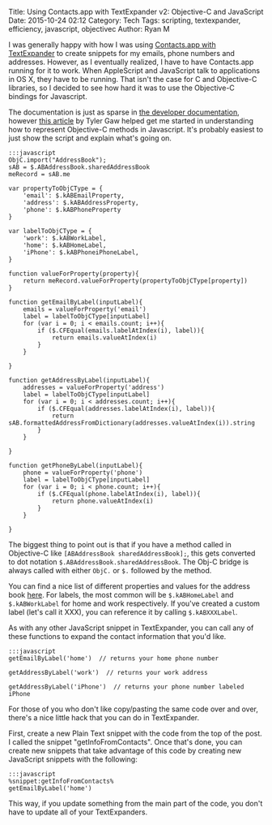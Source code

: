 Title: Using Contacts.app with TextExpander v2: Objective-C and JavaScript
Date: 2015-10-24 02:12
Category: Tech
Tags: scripting, textexpander, efficiency, javascript, objectivec
Author: Ryan M


<!-- PELICAN_BEGIN_SUMMARY --> 
I was generally happy with how I was using [Contacts.app with TextExpander][previous post] to create snippets for my emails, phone numbers and addresses. However, as I eventually realized, I have to have Contacts.app running for it to work. When AppleScript and JavaScript talk to applications in OS X, they have to be running. That isn't the case for C and Objective-C libraries, so I decided to see how hard it was to use the Objective-C bindings for Javascript.
<!-- PELICAN_END_SUMMARY --> 

The documentation is just as sparse in [the developer documentation][dev docs], however [this article][article] by Tyler Gaw helped get me started in understanding how to represent Objective-C methods in Javascript. It's probably easiest to just show the script and explain what's going on.


	:::javascript
    ObjC.import("AddressBook");
    sAB = $.ABAddressBook.sharedAddressBook
    meRecord = sAB.me

    var propertyToObjCType = {
        'email': $.kABEmailProperty,
        'address': $.kABAddressProperty,
        'phone': $.kABPhoneProperty
    }

    var labelToObjCType = {
        'work': $.kABWorkLabel,
        'home': $.kABHomeLabel,
        'iPhone': $.kABPhoneiPhoneLabel,
    }

    function valueForProperty(property){
        return meRecord.valueForProperty(propertyToObjCType[property])
    }

    function getEmailByLabel(inputLabel){
        emails = valueForProperty('email')
        label = labelToObjCType[inputLabel]
        for (var i = 0; i < emails.count; i++){
            if ($.CFEqual(emails.labelAtIndex(i), label)){
                return emails.valueAtIndex(i)
            }
        }

    }

    function getAddressByLabel(inputLabel){
        addresses = valueForProperty('address')
        label = labelToObjCType[inputLabel]
        for (var i = 0; i < addresses.count; i++){
            if ($.CFEqual(addresses.labelAtIndex(i), label)){
                return sAB.formattedAddressFromDictionary(addresses.valueAtIndex(i)).string
            }
        }

    }

    function getPhoneByLabel(inputLabel){
        phone = valueForProperty('phone')
        label = labelToObjCType[inputLabel]
        for (var i = 0; i < phone.count; i++){
            if ($.CFEqual(phone.labelAtIndex(i), label)){
                return phone.valueAtIndex(i)
            }
        }

    }


The biggest thing to point out is that if you have a method called in Objective-C like `[ABAddressBook sharedAddressBook];`, this gets converted to dot notation `$.ABAddressBook.sharedAddressBook`. The Obj-C bridge is always called with either `ObjC.` or `$.` followed by the method.

You can find a nice list of different properties and values for the address book [here](http://www.macdevcenter.com/pub/a/mac/2002/08/27/cocoa.html?page=2). For labels, the most common will be `$.kABHomeLabel` and `$.kABWorkLabel` for home and work respectively. If you've created a custom label (let's call it XXX), you can reference it by calling `$.kABXXXLabel`.

As with any other JavaScript snippet in TextExpander, you can call any of these functions to expand the contact information that you'd like.

	:::javascript
	getEmailByLabel('home')  // returns your home phone number
	
	getAddressByLabel('work')  // returns your work address
	
	getAddressByLabel('iPhone')  // returns your phone number labeled iPhone

For those of you who don't like copy/pasting the same code over and over, there's a nice little hack that you can do in TextExpander.

First, create a new Plain Text snippet with the code from the top of the post. I called the snippet "getInfoFromContacts". Once that's done, you can create new snippets that take advantage of this code by creating new JavaScript snippets with the following:

	:::javascript
	%snippet:getInfoFromContacts%
	getEmailByLabel('home')

This way, if you update something from the main part of the code, you don't have to update all of your TextExpanders.

[previous post]: {static}../2015-08-23/2015-08-23_Using-Contacts.app-with-TextExpander.md
[dev docs]: https://developer.apple.com/library/mac/releasenotes/InterapplicationCommunication/RN-JavaScriptForAutomation/Articles/OSX10-10.html#//apple_ref/doc/uid/TP40014508-CH109-SW1
[article]: http://tylergaw.com/articles/building-osx-apps-with-js
